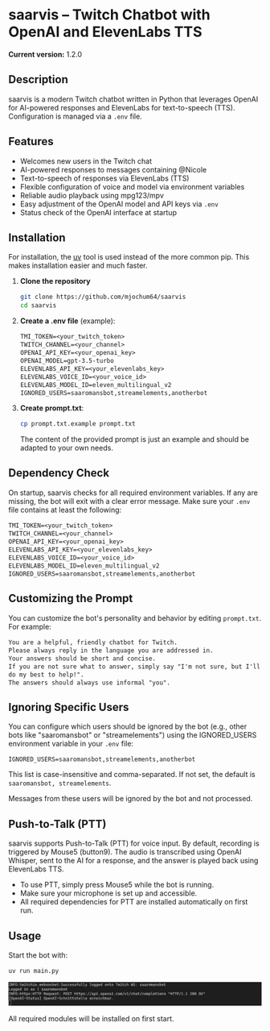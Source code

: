 # saarvis – Twitch Chatbot with OpenAI and ElevenLabs TTS

**Current version:** 1.2.0

## Description

saarvis is a modern Twitch chatbot written in Python that leverages OpenAI for AI-powered responses and ElevenLabs for text-to-speech (TTS).
Configuration is managed via a `.env` file.

## Features

- Welcomes new users in the Twitch chat
- AI-powered responses to messages containing @Nicole
- Text-to-speech of responses via ElevenLabs (TTS)
- Flexible configuration of voice and model via environment variables
- Reliable audio playback using mpg123/mpv
- Easy adjustment of the OpenAI model and API keys via `.env`
- Status check of the OpenAI interface at startup

## Installation

For installation, the [uv](https://docs.astral.sh/uv/) tool is used instead of the more common pip. This makes installation easier and much faster.

1. **Clone the repository**

   ```bash
   git clone https://github.com/mjochum64/saarvis
   cd saarvis
   ```

2. **Create a .env file** (example):

   ```env
   TMI_TOKEN=<your_twitch_token>
   TWITCH_CHANNEL=<your_channel>
   OPENAI_API_KEY=<your_openai_key>
   OPENAI_MODEL=gpt-3.5-turbo
   ELEVENLABS_API_KEY=<your_elevenlabs_key>
   ELEVENLABS_VOICE_ID=<your_voice_id>
   ELEVENLABS_MODEL_ID=eleven_multilingual_v2
   IGNORED_USERS=saaromansbot,streamelements,anotherbot
   ```

3. **Create prompt.txt**:

   ```bash
   cp prompt.txt.example prompt.txt   
   ```

   The content of the provided prompt is just an example and should be adapted to your own needs.

## Dependency Check

On startup, saarvis checks for all required environment variables. If any are missing, the bot will exit with a clear error message. Make sure your `.env` file contains at least the following:

```env
TMI_TOKEN=<your_twitch_token>
TWITCH_CHANNEL=<your_channel>
OPENAI_API_KEY=<your_openai_key>
ELEVENLABS_API_KEY=<your_elevenlabs_key>
ELEVENLABS_VOICE_ID=<your_voice_id>
ELEVENLABS_MODEL_ID=eleven_multilingual_v2
IGNORED_USERS=saaromansbot,streamelements,anotherbot
```

## Customizing the Prompt

You can customize the bot's personality and behavior by editing `prompt.txt`. For example:

```prompt
You are a helpful, friendly chatbot for Twitch.
Please always reply in the language you are addressed in.
Your answers should be short and concise.
If you are not sure what to answer, simply say "I'm not sure, but I'll do my best to help!".
The answers should always use informal "you".
```

## Ignoring Specific Users

You can configure which users should be ignored by the bot (e.g., other bots like "saaromansbot" or "streamelements") using the IGNORED_USERS environment variable in your `.env` file:

```
IGNORED_USERS=saaromansbot,streamelements,anotherbot
```

This list is case-insensitive and comma-separated. If not set, the default is `saaromansbot, streamelements`.

Messages from these users will be ignored by the bot and not processed.

## Push-to-Talk (PTT)

saarvis supports Push-to-Talk (PTT) for voice input. By default, recording is triggered by Mouse5 (button9). The audio is transcribed using OpenAI Whisper, sent to the AI for a response, and the answer is played back using ElevenLabs TTS.

- To use PTT, simply press Mouse5 while the bot is running.
- Make sure your microphone is set up and accessible.
- All required dependencies for PTT are installed automatically on first run.

## Usage

Start the bot with:

```bash
uv run main.py
```

![Screenshot: Bot Startup](start.png)

All required modules will be installed on first start.
